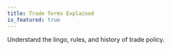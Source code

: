 ```yaml
---
title: Trade Terms Explained
is_featured: true
---
```


Understand the lingo, rules, and history of trade policy.
